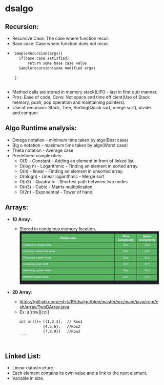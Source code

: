 # dsalgo

## Recursion:
   - Recursive Case:  The case where function recur.
   - Base case: Case where function does not recur.
   - ```
      SampleRecursion(args){
        if(base case satisfied)
            return some base case value
        Samplerecursion(some modified args)    
      
      }
      
      ```
   - Method calls are stored in memory stack(LIFO - last in first out) manner. 
   - Pros: Ease of code, Cons: Not space and time efficient(Use of Stack memory, push, pop operation and maintaining pointers).
   - Use of recursion: Stack, Tree, Sorting(Quick sort, merge sort), divide and conquor.

## Algo Runtime analysis:
   - Omega notation - minimum time taken by algo(Best case)
   - Big o notation - maximum time taken by algo(Worst case)
   - Theta notation - Average case
   - Predefined complexities:
      - O(1) - Constant - Adding an element in front of linked list.
      - O(log n) - Logarithmic - Finding an element in sorted array.
      - O(n) - linear - Finding an element in unsorted array.
      - O(nlogn) - Linear logarithmic - Merge sort
      - O(n2) - Quadratic - Shortest path between two nodes.
      - O(n3) - Cubic - Matrix multiplication
      - O(2n) - Exponential - Tower of hanoi
  
## Arrays:
   - **1D Array** : 
      - Stored in contigious memory location.
        <img src="https://github.com/eshita19/dsalgo/blob/master/src/main/resources/Screenshot%202020-01-11%20at%202.52.38%20PM.png">
        
   - **2D Array**:
     - https://github.com/eshita19/dsalgo/blob/master/src/main/java/com/esh/array/TwoDArray.java
     - Ex:  a[row][col]
     ``` 
        int a[][]= [{1,2,3},  // Row1   
                   {4,5,6},   //Row2
                   {7,8,9}]   //Row3
         ```          
         
## Linked List: 
   - Linear datastructure.
   - Each element contains its own value and a link to the next element.
   - Variable in size.
   
   
  
      
